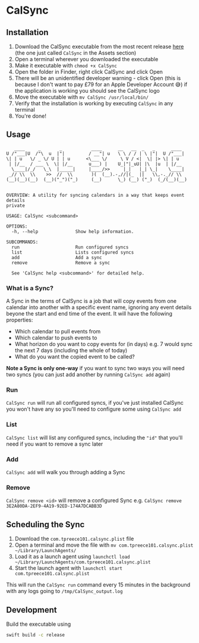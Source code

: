 # CalSync
## Installation
1. Download the CalSync executable from the most recent release [here](https://github.com/TPreece101/CalSync/releases) (the one just called `CalSync` in the Assets section)
2. Open a terminal wherever you downloaded the executable
3. Make it executable with `chmod +x CalSync`
4. Open the folder in Finder, right click CalSync and click Open
5. There will be an unidentified developer warning - click Open (this is because I don't want to pay £79 for an Apple Developer Account 😅) if the application is working you should see the CalSync logo
6. Move the executable with `mv CalSync /usr/local/bin/`
7. Verify that the installation is working by executing `CalSync` in any terminal
8. You're done!

## Usage
```
   ____     _       _           ____      __   __  _   _      ____
U /"___|U  /"\  u  |"|         / __"| u   \ \ / / | \ |"|  U /"___|
\| | u   \/ _ \/ U | | u      <\___ \/     \ V / <|  \| |> \| | u
 | |/__  / ___ \  \| |/__      u___) |    U_|"|_uU| |\  |u  | |/__
  \____|/_/   \_\  |_____|     |____/>>     |_|   |_| \_|    \____|
 _// \\  \\    >>  //  \\       )(  (__).-,//|(_  ||   \\,-._// \\
(__)(__)(__)  (__)("_")("_)     (__)      \_) (__) ("_)  (_/(__)(__)


OVERVIEW: A utility for syncing calendars in a way that keeps event details
private

USAGE: CalSync <subcommand>

OPTIONS:
  -h, --help              Show help information.

SUBCOMMANDS:
  run                     Run configured syncs
  list                    Lists configured syncs
  add                     Add a sync
  remove                  Remove a sync

  See 'CalSync help <subcommand>' for detailed help.
```
### What is a Sync?
A Sync in the terms of CalSync is a job that will copy events from one calendar into another with a specific event name, ignoring any event details beyone the start and end time of the event. It will have the following properties:
* Which calendar to pull events from
* Which calendar to push events to
* What horizon do you want to copy events for (in days) e.g. 7 would sync the next 7 days (including the whole of today)
* What do you want the copied event to be called?

**Note a Sync is only one-way** if you want to sync two ways you will need two syncs (you can just add another by running `CalSync add` again)
### Run
`CalSync run` will run all configured syncs, if you've just installed CalSync you won't have any so you'll need to configure some using `CalSync add`

### List
`CalSync list` will list any configured syncs, including the `"id"` that you'll need if you want to remove a sync later

### Add
`CalSync add` will walk you through adding a Sync

### Remove
`CalSync remove <id>` will remove a configured Sync e.g. `CalSync remove 3E2A80DA-2EF9-4A19-92ED-174A7DCABB3D`

## Scheduling the Sync
1. Download the `com.tpreece101.calsync.plist` file
2. Open a terminal and move the file with `mv com.tpreece101.calsync.plist ~/Library/LaunchAgents/`
3. Load it as a launch agent using `launchctl load ~/Library/LaunchAgents/com.tpreece101.calsync.plist`
4. Start the launch agent with `launchctl start com.tpreece101.calsync.plist`

This will run the `CalSync run` command every 15 minutes in the background with any logs going to `/tmp/CalSync_output.log`

## Development
Build the executable using
```sh
swift build -c release
```
